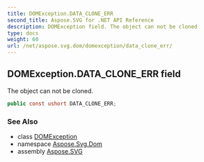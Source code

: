 ```yaml
---
title: DOMException.DATA_CLONE_ERR
second_title: Aspose.SVG for .NET API Reference
description: DOMException field. The object can not be cloned
type: docs
weight: 60
url: /net/aspose.svg.dom/domexception/data_clone_err/
---
```

## DOMException.DATA_CLONE_ERR field

The object can not be cloned.

```csharp
public const ushort DATA_CLONE_ERR;
```

### See Also

* class [DOMException](../)
* namespace [Aspose.Svg.Dom](../../domexception/)
* assembly [Aspose.SVG](../../../)
